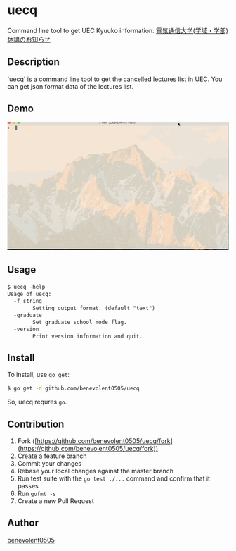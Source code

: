 # uecq

Command line tool to get UEC Kyuuko information. [電気通信大学(学域・学部) 休講のお知らせ](http://kyoumu.office.uec.ac.jp/kyuukou/kyuukou.html)

## Description
'uecq' is a command line tool to get the cancelled lectures list in UEC. You can get json format data of the lectures list.

## Demo
![](demo/uecq.gif)

## Usage

``` shell
$ uecq -help
Usage of uecq:
  -f string
    	Setting output format. (default "text")
  -graduate
    	Set graduate school mode flag.
  -version
    	Print version information and quit.
```

## Install

To install, use `go get`:

```bash
$ go get -d github.com/benevolent0505/uecq
```

So, uecq requres `go`.

## Contribution

1. Fork ([https://github.com/benevolent0505/uecq/fork](https://github.com/benevolent0505/uecq/fork))
1. Create a feature branch
1. Commit your changes
1. Rebase your local changes against the master branch
1. Run test suite with the `go test ./...` command and confirm that it passes
1. Run `gofmt -s`
1. Create a new Pull Request

## Author

[benevolent0505](https://github.com/benevolent0505)
